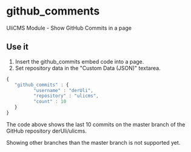 # github_comments
UliCMS Module - Show GitHub Commits in a page

## Use it
1. Insert the github_commits embed code into a page.
2. Set repository data in the "Custom Data (JSON)" textarea.
```javascript
{
   "github_commits" : {
          "username" : "derUli",
          "repository" : "ulicms",
          "count" : 10
   }
}
```

The code above shows the last 10 commits on the master branch of the GitHub repository derUli/ulicms.

Showing other branches than the master branch is not supported yet.
